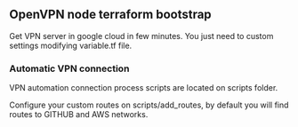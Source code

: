 ## OpenVPN node terraform bootstrap 

Get VPN server in google cloud in few minutes. You just need to custom settings modifying variable.tf file. 

### Automatic VPN connection

VPN automation connection process scripts are located on scripts folder. 

Configure your custom routes on scripts/add_routes, by default you will find routes to GITHUB and AWS networks.
